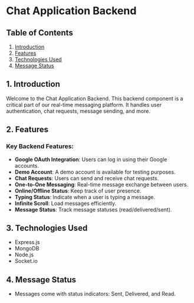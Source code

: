 # Chat Application Backend

## Table of Contents
1. [Introduction](#introduction)
2. [Features](#features)
3. [Technologies Used](#technologies-used)
4. [Message Status](#message-status)

## 1. Introduction<a name="introduction"></a>

Welcome to the Chat Application Backend. This backend component is a critical part of our real-time messaging platform. It handles user authentication, chat requests, message sending, and more.

## 2. Features<a name="features"></a>

### Key Backend Features:

- **Google OAuth Integration**: Users can log in using their Google accounts.
- **Demo Account**: A demo account is available for testing purposes.
- **Chat Requests**: Users can send and receive chat requests.
- **One-to-One Messaging**: Real-time message exchange between users.
- **Online/Offline Status**: Keep track of user presence.
- **Typing Status**: Indicate when a user is typing a message.
- **Infinite Scroll**: Load messages efficiently.
- **Message Status**: Track message statuses (read/delivered/sent).

## 3. Technologies Used<a name="technologies-used"></a>

- Express.js
- MongoDB
- Node.js
- Socket.io

## 4. Message Status<a name="message-status"></a>

- Messages come with status indicators: Sent, Delivered, and Read.

